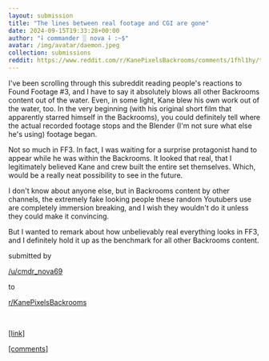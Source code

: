 ```yaml
---
layout: submission
title: "The lines between real footage and CGI are gone"
date: 2024-09-15T19:33:28+00:00
author: "⸸ commander ░ nova ⸸ :~$"
avatar: /img/avatar/daemon.jpeg
collection: submissions
reddit: https://www.reddit.com/r/KanePixelsBackrooms/comments/1fhl1hy/the_lines_between_real_footage_and_cgi_are_gone/
---
```


<p><div class="md">
<p>I've been scrolling through this subreddit reading people's reactions to Found Footage #3, and I have to say it absolutely blows all other Backrooms content out of the water. Even, in some light, Kane blew his own work out of the water, too. In the very beginning (with his original short film that apparently starred himself in the Backrooms), you could definitely tell where the actual recorded footage stops and the Blender (I'm not sure what else he's using) footage began.</p> <p>Not so much in FF3. In fact, I was waiting for a surprise protagonist hand to appear while he was within the Backrooms. It looked that real, that I legitimately believed Kane and crew built the entire set themselves. Which, would be a really neat possibility to see in the future.</p> <p>I don't know about anyone else, but in Backrooms content by other channels, the extremely fake looking people these random Youtubers use are completely immersion breaking, and I wish they wouldn't do it unless they could make it convincing.</p> <p>But I wanted to remark about how unbelievably real everything looks in FF3, and I definitely hold it up as the benchmark for all other Backrooms content.</p> </div></p><p></p><p><!-- SC_ON --></p><p>submitted by</p><p><a href="https://www.reddit.com/user/cmdr_nova69" target="_blank"> /u/cmdr_nova69 </a></p><p>to</p><p><a href="https://www.reddit.com/r/KanePixelsBackrooms/" target="_blank"> r/KanePixelsBackrooms </a></p><p></p><p><br></p><p></p><p><span><a href="https://www.reddit.com/r/KanePixelsBackrooms/comments/1fhl1hy/the_lines_between_real_footage_and_cgi_are_gone/" target="_blank">[link]</a></span></p><p></p><p><span><a href="https://www.reddit.com/r/KanePixelsBackrooms/comments/1fhl1hy/the_lines_between_real_footage_and_cgi_are_gone/" target="_blank">[comments]</a></span></p>

